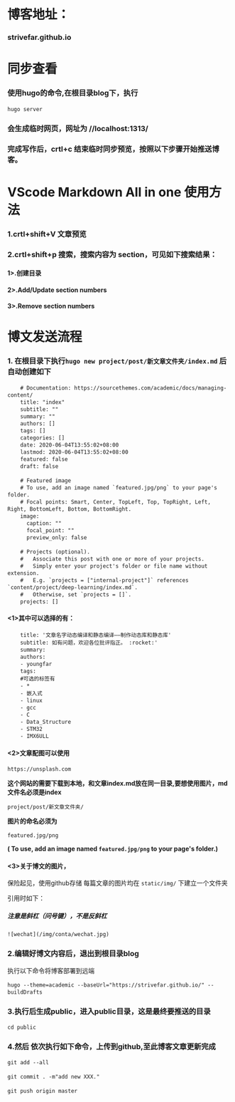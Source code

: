 # 博客地址：
### strivefar.github.io


# 同步查看
### 使用hugo的命令,在根目录blog下，执行
	hugo server
### 会生成临时网页，网址为 //localhost:1313/
### 完成写作后，crtl+c 结束临时同步预览，按照以下步骤开始推送博客。


# VScode Markdown All in one 使用方法
### 1.crtl+shift+V 文章预览
### 2.crtl+shift+p 搜索，搜索内容为 section，可见如下搜索结果：
#### 1>.创建目录
#### 2>.Add/Update section numbers
#### 3>.Remove section numbers
 
# 博文发送流程
### 1. 在根目录下执行`hugo new project/post/新文章文件夹/index.md` 后自动创建如下


	    # Documentation: https://sourcethemes.com/academic/docs/managing-content/
	    title: "index"
	    subtitle: ""
	    summary: ""
	    authors: []
	    tags: []
	    categories: []
	    date: 2020-06-04T13:55:02+08:00
	    lastmod: 2020-06-04T13:55:02+08:00
	    featured: false
	    draft: false
	    
	    # Featured image
	    # To use, add an image named `featured.jpg/png` to your page's folder.
	    # Focal points: Smart, Center, TopLeft, Top, TopRight, Left, Right, BottomLeft, Bottom, BottomRight.
	    image:
	      caption: ""
	      focal_point: ""
	      preview_only: false
	    
	    # Projects (optional).
	    #   Associate this post with one or more of your projects.
	    #   Simply enter your project's folder or file name without extension.
	    #   E.g. `projects = ["internal-project"]` references `content/project/deep-learning/index.md`.
	    #   Otherwise, set `projects = []`.
	    projects: []



#### <1>其中可以选择的有：
    
	    title: '文章名字动态编译和静态编译——制作动态库和静态库'
	    subtitle: 如有问题，欢迎各位批评指正。 :rocket:'
	    summary: 
	    authors:
	    - youngfar
	    tags:
		#可选的标签有
	    - *
	    - 嵌入式
	    - linux
	    - gcc
	    - C
	    - Data_Structure
	    - STM32
	    - IMX6ULL


#### <2>文章配图可以使用
	https://unsplash.com

**这个网站的需要下载到本地，和文章index.md放在同一目录,要想使用图片，md文件名必须是index**

	project/post/新文章文件夹/

**图片的命名必须为**
	
	featured.jpg/png
**( To use, add an image named `featured.jpg/png` to your page's folder.)**

#### <3>关于博文的图片，
保险起见，使用github存储 每篇文章的图片均在
`static/img/`
下建立一个文件夹

引用时如下：

##### 注意是斜杠（问号键），不是反斜杠

	![wechat](/img/conta/wechat.jpg)

### 2.编辑好博文内容后，退出到根目录blog   

执行以下命令将博客部署到远端

	hugo --theme=academic --baseUrl="https://strivefar.github.io/" --buildDrafts

### 3.执行后生成public，进入public目录，这是最终要推送的目录

	cd public

### 4.然后 依次执行如下命令，上传到github,至此博客文章更新完成

    git add --all
    
    git commit . -m"add new XXX."
    
    git push origin master
